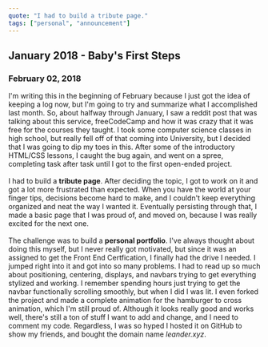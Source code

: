 ```yaml
---
quote: "I had to build a tribute page."
tags: ["personal", "announcement"]
---
```


## January 2018 - Baby's First Steps

### February 02, 2018

I'm writing this in the beginning of February because I just got the idea of keeping a log now, but I'm going to try and summarize what I accomplished last month.
So, about halfway through January, I saw a reddit post that was talking about this service, freeCodeCamp and how it was crazy that it was free for the courses they taught.
I took some computer science classes in high school, but really fell off of that coming into University, but I decided that I was going to dip my toes in this.
After some of the introductory HTML/CSS lessons, I caught the bug again, and went on a spree, completing task after task until I got to the first open-ended project.
<br><br>I had to build a <b>tribute page</b>. After deciding the topic, I got to work on it and got a lot more frustrated than expected.
When you have the world at your finger tips, decisions become hard to make, and I couldn't keep everything organized and neat the way I wanted it.
Eventually persisting through that, I made a basic page that I was proud of, and moved on, because I was really excited for the next one.
<br><br>The challenge was to build a <b>personal portfolio</b>.
I've always thought about doing this myself, but I never really got motivated, but since it was an assigned to get the Front End Certfication, I finally had the drive I needed.
I jumped right into it and got into so many problems. I had to read up so much about positioning, centering, displays, and navbars trying to get everything stylized and working.
I remember spending hours just trying to get the navbar functionally scrolling smoothly, but when I did I was lit.
I even forked the project and made a complete animation for the hamburger to cross animation, which I'm still proud of.
Although it looks really good and works well, there's still a ton of stuff I want to add and change, and I need to comment my code.
Regardless, I was so hyped I hosted it on GitHub to show my friends, and bought the domain name <i>leander.xyz</i>.
